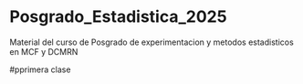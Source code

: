 # Posgrado_Estadistica_2025
Material del curso de Posgrado de experimentacion y metodos estadisticos en MCF y DCMRN

#pprimera clase